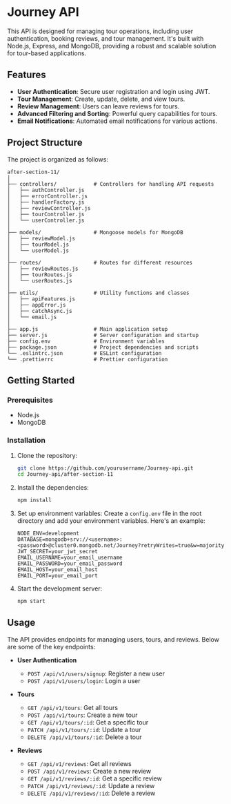  
 
 

 
# Journey API

This API is designed for managing tour operations, including user authentication, booking reviews, and tour management. It's built with Node.js, Express, and MongoDB, providing a robust and scalable solution for tour-based applications.

## Features

- **User Authentication**: Secure user registration and login using JWT.
- **Tour Management**: Create, update, delete, and view tours.
- **Review Management**: Users can leave reviews for tours.
- **Advanced Filtering and Sorting**: Powerful query capabilities for tours.
- **Email Notifications**: Automated email notifications for various actions.

## Project Structure

The project is organized as follows:

```plaintext
after-section-11/
│
├── controllers/            # Controllers for handling API requests
│   ├── authController.js
│   ├── errorController.js
│   ├── handlerFactory.js
│   ├── reviewController.js
│   ├── tourController.js
│   └── userController.js
│
├── models/                 # Mongoose models for MongoDB
│   ├── reviewModel.js
│   ├── tourModel.js
│   └── userModel.js
│
├── routes/                 # Routes for different resources
│   ├── reviewRoutes.js
│   ├── tourRoutes.js
│   └── userRoutes.js
│
├── utils/                  # Utility functions and classes
│   ├── apiFeatures.js
│   ├── appError.js
│   ├── catchAsync.js
│   └── email.js
│
├── app.js                  # Main application setup
├── server.js               # Server configuration and startup
├── config.env              # Environment variables
├── package.json            # Project dependencies and scripts
└── .eslintrc.json          # ESLint configuration
└── .prettierrc             # Prettier configuration
```

## Getting Started

### Prerequisites

- Node.js
- MongoDB

### Installation

1. Clone the repository:
    ```bash
    git clone https://github.com/yourusername/Journey-api.git
    cd Journey-api/after-section-11
    ```

2. Install the dependencies:
    ```bash
    npm install
    ```

3. Set up environment variables:
    Create a `config.env` file in the root directory and add your environment variables. Here's an example:

    ```plaintext
    NODE_ENV=development
    DATABASE=mongodb+srv://<username>:<password>@cluster0.mongodb.net/Journey?retryWrites=true&w=majority
    JWT_SECRET=your_jwt_secret
    EMAIL_USERNAME=your_email_username
    EMAIL_PASSWORD=your_email_password
    EMAIL_HOST=your_email_host
    EMAIL_PORT=your_email_port
    ```

4. Start the development server:
    ```bash
    npm start
    ```

## Usage

The API provides endpoints for managing users, tours, and reviews. Below are some of the key endpoints:

- **User Authentication**
    - `POST /api/v1/users/signup`: Register a new user
    - `POST /api/v1/users/login`: Login a user

- **Tours**
    - `GET /api/v1/tours`: Get all tours
    - `POST /api/v1/tours`: Create a new tour
    - `GET /api/v1/tours/:id`: Get a specific tour
    - `PATCH /api/v1/tours/:id`: Update a tour
    - `DELETE /api/v1/tours/:id`: Delete a tour

- **Reviews**
    - `GET /api/v1/reviews`: Get all reviews
    - `POST /api/v1/reviews`: Create a new review
    - `GET /api/v1/reviews/:id`: Get a specific review
    - `PATCH /api/v1/reviews/:id`: Update a review
    - `DELETE /api/v1/reviews/:id`: Delete a review

 
